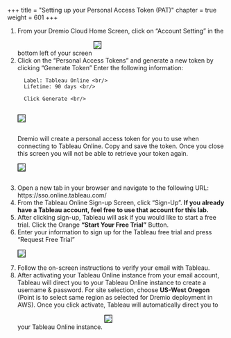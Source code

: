 +++
title = "Setting up your Personal Access Token (PAT)"
chapter = true
weight = 601
+++

<div style="text-align: left">

   <ol>
       <li> From your Dremio Cloud Home Screen, click on “Account Setting” in the bottom left of your screen
 <img src="../../images/newdremio59.png" style="margin:15px 0px; border:1px solid black"/>
</li>
      <li> Click on the “Personal Access Tokens” and generate a new token by clicking “Generate Token”
      Enter the following information: <br/>
      
      Label: Tableau Online <br/>
      Lifetime: 90 days <br/>
      
      Click Generate <br/>
      
<img src="../../images/newdremio60.png" style="margin:15px 0px; border:1px solid black"/>

Dremio will create a personal access token for you to use when connecting to Tableau Online.  Copy and save the token.  Once you close this screen you will not be able to retrieve your token again. 
<br/>
<img src="../../images/newdremio61.png" style="margin:15px 0px; border:1px solid black"/>
</li>
 <li>
 Open a new tab in your browser and navigate to the following URL: https://sso.online.tableau.com/

 </li>      
 
 <li>
 From the Tableau Online Sign-up Screen, click “Sign-Up”.  <b>If you already have a Tableau account, feel free to use that account for this lab. </b>
 </li>
        
<li>After clicking sign-up, Tableau will ask if you would like to start a free trial.  Click the Orange <b>“Start Your Free Trial”</b> Button.    </li>
       <li>Enter your information to sign up for the Tableau free trial and press “Request Free Trial”
       </li>
       <img src="../../images/newdremio32.png" style="margin:15px 0px; border:1px solid black"/>
    <li>Follow the on-screen instructions to verify your email with Tableau.  </li>
    
  <li>After activating your Tableau Online instance from your email account, Tableau will direct you to your Tableau Online instance to create a username & password.  For site selection, choose <b>US-West Oregon</b> (Point is to select same region as selected for Dremio deployment in AWS).  Once you click activate, Tableau will automatically direct you to your Tableau Online instance. 
 <img src="../../images/newdremio62.png" style="margin:15px 0px; border:1px solid black"/>
</li>




 </ol>
</div>
